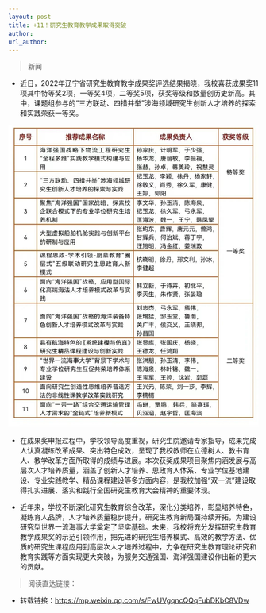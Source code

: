 ```yaml
---
layout: post
title: +11！研究生教育教学成果取得突破
author: 
url_author: 
---
```


> 新闻

- 近日，2022年辽宁省研究生教育教学成果奖评选结果揭晓，我校喜获成果奖11项其中特等奖2项，一等奖4项，二等奖5项，获奖等级和数量创历史新高。其中，课题组参与的“三方联动、四措并举”涉海领域研究生创新人才培养的探索和实践荣获一等奖。

<p style="text-align:center;" >
<img src="/lab_images/news/yjsjy.jpeg" style=" width:600px;"><b></b>
</p>


- 在成果奖申报过程中，学校领导高度重视，研究生院邀请专家指导，成果完成人认真凝练改革成果、突出特色成效，呈现了我校教师在立德树人、教书育人、教学改革方面所取得的成绩与进展。本次获奖成果项目聚焦内涵发展与高层次人才培养质量，涵盖了创新人才培养、思政育人体系、专业学位基地建设、专业实践教学、精品课程建设等多方面内容，是我校加强“双一流”建设取得扎实进展、落实和践行全国研究生教育大会精神的重要体现。

- 近年来，学校不断深化研究生教育综合改革，深化分类培养，彰显培养特色，凝练育人品牌，人才培养质量稳步提升，研究生教育新局面持续开拓，为建设研究型世界一流海事大学奠定了坚实基础。未来，我校将充分发挥研究生教育教学成果奖的示范引领作用，把先进的研究生培养模式、高效的教学方法、优质的研究生课程应用到高层次人才培养过程中，力争在研究生教育理论研究和教育实践等方面实现更大突破，为服务交通强国、海洋强国建设作出新的更大的贡献。
> 阅读直达链接：

- 转载链接：https://mp.weixin.qq.com/s/FwUVgqncQQqFubDKbC8VDw
